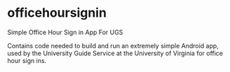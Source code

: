 # officehoursignin
Simple Office Hour Sign in App For UGS

Contains code needed to build and run an extremely simple Android app, used by the University Guide Service at the University of Virginia for office hour sign ins. 
